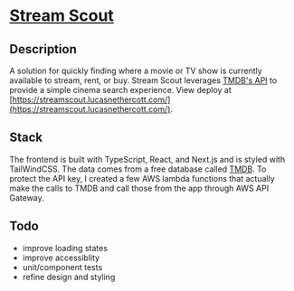 # [Stream Scout](https://streamscout.lucasnethercott.com/)

## Description

A solution for quickly finding where a movie or TV show is currently available to stream, rent, or buy.
Stream Scout leverages [TMDB's API](https://developer.themoviedb.org/reference/intro/getting-started) to provide a simple cinema search experience.
View deploy at [https://streamscout.lucasnethercott.com/](https://streamscout.lucasnethercott.com/).

## Stack

The frontend is built with TypeScript, React, and Next.js and is styled with TailWindCSS.
The data comes from a free database called [TMDB](https://www.themoviedb.org/?language=en-US).
To protect the API key, I created a few AWS lambda functions that actually make the calls to TMDB and call those from the app through AWS API Gateway.

## Todo

- improve loading states
- improve accessiblity
- unit/component tests
- refine design and styling
